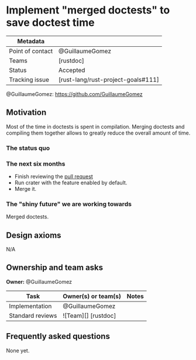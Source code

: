 # Implement "merged doctests" to save doctest time

| Metadata       |                                    |
| ---            | ---                                |
| Point of contact | @GuillaumeGomez                    |
| Teams          | [rustdoc]                          |
| Status         | Accepted                           |
| Tracking issue | [rust-lang/rust-project-goals#111] |


@GuillaumeGomez: https://github.com/GuillaumeGomez

## Motivation

Most of the time in doctests is spent in compilation. Merging doctests and compiling them together allows to greatly reduce the overall amount of time.

### The status quo

### The next six months

* Finish reviewing the [pull request](https://github.com/rust-lang/rust/pull/126245)
* Run crater with the feature enabled by default.
* Merge it.

### The "shiny future" we are working towards

Merged doctests.

## Design axioms

N/A

## Ownership and team asks

**Owner:** @GuillaumeGomez

| Task             | Owner(s) or team(s) | Notes |
| ---------------- | ------------------- | ----- |
| Implementation   | @GuillaumeGomez     |       |
| Standard reviews | ![Team][] [rustdoc] |       |

## Frequently asked questions

None yet.